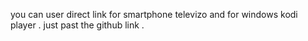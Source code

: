 you can user direct link for smartphone televizo and for windows kodi player . just past the github link .
